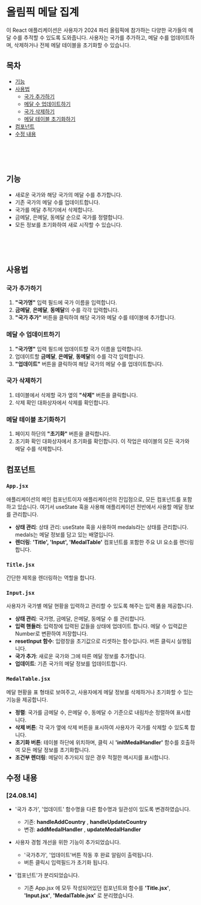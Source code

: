 # 올림픽 메달 집계

이 React 애플리케이션은 사용자가 2024 파리 올림픽에 참가하는 다양한 국가들의 메달 수를 추적할 수 있도록 도와줍니다. 사용자는 국가를 추가하고, 메달 수를 업데이트하며, 삭제하거나 전체 메달 테이블을 초기화할 수 있습니다.

## 목차

- [기능](#기능)
- [사용법](#사용법)
  - [국가 추가하기](#국가-추가하기)
  - [메달 수 업데이트하기](#메달-수-업데이트하기)
  - [국가 삭제하기](#국가-삭제하기)
  - [메달 테이블 초기화하기](#메달-테이블-초기화하기)
- [컴포넌트](#컴포넌트)
- [수정 내용](#수정-내용)

<br/><br/><br/>

## 기능

- 새로운 국가와 해당 국가의 메달 수를 추가합니다.
- 기존 국가의 메달 수를 업데이트합니다.
- 국가를 메달 추적기에서 삭제합니다.
- 금메달, 은메달, 동메달 순으로 국가를 정렬합니다.
- 모든 정보를 초기화하여 새로 시작할 수 있습니다.

<br/><br/><br/>

## 사용법

### 국가 추가하기

1. **"국가명"** 입력 필드에 국가 이름을 입력합니다.
2. **금메달**, **은메달**, **동메달**의 수를 각각 입력합니다.
3. **"국가 추가"** 버튼을 클릭하여 해당 국가와 메달 수를 테이블에 추가합니다.

### 메달 수 업데이트하기

1. **"국가명"** 입력 필드에 업데이트할 국가 이름을 입력합니다.
2. 업데이트할 **금메달**, **은메달**, **동메달**의 수를 각각 입력합니다.
3. **"업데이트"** 버튼을 클릭하여 해당 국가의 메달 수를 업데이트합니다.

### 국가 삭제하기

1. 테이블에서 삭제할 국가 옆의 **"삭제"** 버튼을 클릭합니다.
2. 삭제 확인 대화상자에서 삭제를 확인합니다.

### 메달 테이블 초기화하기

1. 페이지 하단의 **"초기화"** 버튼을 클릭합니다.
2. 초기화 확인 대화상자에서 초기화를 확인합니다. 이 작업은 테이블의 모든 국가와 메달 수를 삭제합니다.

## 컴포넌트

### `App.jsx`

애플리케이션의 메인 컴포넌트이자 애플리케이션의 진입점으로, 모든 컴포넌트를 포함하고 있습니다. 여기서 useState 훅을 사용해 애플리케이션 전반에서 사용할 메달 정보를 관리합니다.

- **상태 관리**: 상태 관리: useState 훅을 사용하여 medals라는 상태를 관리합니다. medals는 메달 정보를 담고 있는 배열입니다.
- **렌더링**: **'Title', 'Input', 'MedalTable'** 컴포넌트를 포함한 주요 UI 요소를 렌더링합니다.

### `Title.jsx`

간단한 제목을 렌더링하는 역할을 합니다. 

### `Input.jsx`

사용자가 국가별 메달 현황을 입력하고 관리할 수 있도록 해주는 입력 폼을 제공합니다.

- **상태 관리**: 국가명, 금메달, 은메달, 동메달 수 를 관리합니다.
- **입력 핸들러**: 입력창에 입력된 값들을 상태에 업데이트 합니다. 메달 수 입력값은 Number로 변환하여 저장합니다.
- **resetInput 함수**: 입령창을 초기값으로 리셋하는 함수입니다. 버튼 클릭시 실행됩니다.
- **국가 추가**: 새로운 국가와 그에 따른 메달 정보를 추가합니다.
- **업데이트**: 기존 국가의 메달 정보를 업데이트합니다.

### `MedalTable.jsx`

메달 현황을 표 형태로 보여주고, 사용자에게 메달 정보를 삭제하거나 초기화할 수 있는 기능을 제공합니다.

- **정렬**: 국가를 금메달 수, 은메달 수, 동메달 수 기준으로 내림차순 정렬하여 표시합니다.
- **삭제 버튼**: 각 국가 옆에 삭제 버튼을 표시하여 사용자가 국가를 삭제할 수 있도록 합니다.
- **초기화 버튼**: 테이블 하단에 위치하며, 클릭 시 **'initMedalHandler'** 함수를 호출하여 모든 메달 정보를 초기화합니다.
- **조건부 렌더링**: 메달이 추가되지 않은 경우 적절한 메시지를 표시합니다.

## 수정 내용

### [24.08.14]
  * '국가 추가', '업데이트' 함수명을 다른 함수명과 일관성이 있도록 변경하였습니다.
    - 기존: **handleAddCountry** , **handleUpdateCountry**
    - 변경: **addMedalHandler** , **updateMedalHandler**

  * 사용자 경험 개선을 위한 기능이 추가되었습니다.
    * '국가추가', '업데이트'버튼 작동 후 완료 알림이 출력됩니다.
    * 버튼 클릭시 입력필드가 초기화 됩니다.


  * '컴포넌트'가 분리되었습니다.
    - 기존 App.jsx 에 모두 작성되어있던 컴포넌트와 함수를 **'Title.jsx'**, **'Input.jsx'**, **'MedalTable.jsx'** 로 분리했습니다.
